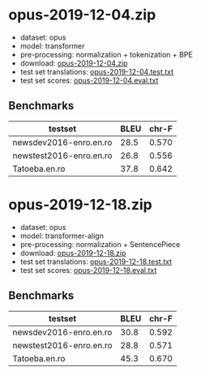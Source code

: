 # opus-2019-12-04.zip

* dataset: opus
* model: transformer
* pre-processing: normalization + tokenization + BPE
* download: [opus-2019-12-04.zip](https://object.pouta.csc.fi/OPUS-MT-models/en-ro/opus-2019-12-04.zip)
* test set translations: [opus-2019-12-04.test.txt](https://object.pouta.csc.fi/OPUS-MT-models/en-ro/opus-2019-12-04.test.txt)
* test set scores: [opus-2019-12-04.eval.txt](https://object.pouta.csc.fi/OPUS-MT-models/en-ro/opus-2019-12-04.eval.txt)

## Benchmarks

| testset               | BLEU  | chr-F |
|-----------------------|-------|-------|
| newsdev2016-enro.en.ro 	| 28.5 	| 0.570 |
| newstest2016-enro.en.ro 	| 26.8 	| 0.556 |
| Tatoeba.en.ro 	| 37.8 	| 0.642 |

# opus-2019-12-18.zip

* dataset: opus
* model: transformer-align
* pre-processing: normalization + SentencePiece
* download: [opus-2019-12-18.zip](https://object.pouta.csc.fi/OPUS-MT-models/en-ro/opus-2019-12-18.zip)
* test set translations: [opus-2019-12-18.test.txt](https://object.pouta.csc.fi/OPUS-MT-models/en-ro/opus-2019-12-18.test.txt)
* test set scores: [opus-2019-12-18.eval.txt](https://object.pouta.csc.fi/OPUS-MT-models/en-ro/opus-2019-12-18.eval.txt)

## Benchmarks

| testset               | BLEU  | chr-F |
|-----------------------|-------|-------|
| newsdev2016-enro.en.ro 	| 30.8 	| 0.592 |
| newstest2016-enro.en.ro 	| 28.8 	| 0.571 |
| Tatoeba.en.ro 	| 45.3 	| 0.670 |

